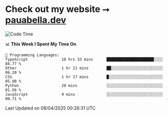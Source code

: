 # Check out my website ⭢ [pauabella.dev](https://pauabella.dev)

<!--START_SECTION:waka-->
![Code Time](http://img.shields.io/badge/Code%20Time-4%2C299%20hrs%2041%20mins-blue)

📊 **This Week I Spent My Time On** 

```text
💬 Programming Languages: 
TypeScript               18 hrs 33 mins      █████████████████████░░░░   84.77 % 
Other                    1 hr 21 mins        ██░░░░░░░░░░░░░░░░░░░░░░░   06.20 % 
CSS                      1 hr 17 mins        █░░░░░░░░░░░░░░░░░░░░░░░░   05.90 % 
Python                   20 mins             ░░░░░░░░░░░░░░░░░░░░░░░░░   01.56 % 
JavaScript               9 mins              ░░░░░░░░░░░░░░░░░░░░░░░░░   00.71 % 
```


 Last Updated on 08/04/2025 00:26:31 UTC
<!--END_SECTION:waka-->
